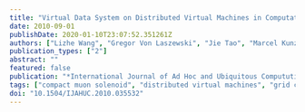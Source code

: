 ```yaml
---
title: "Virtual Data System on Distributed Virtual Machines in Computational Grids"
date: 2010-09-01
publishDate: 2020-01-10T23:07:52.351261Z
authors: ["Lizhe Wang", "Gregor Von Laszewski", "Jie Tao", "Marcel Kunze"]
publication_types: ["2"]
abstract: ""
featured: false
publication: "*International Journal of Ad Hoc and Ubiquitous Compututing*"
tags: ["compact muon solenoid", "distributed virtual machines", "grid computing", "grid workflow", "high energy physics applications", "virtual data systems"]
doi: "10.1504/IJAHUC.2010.035532"
---
```



